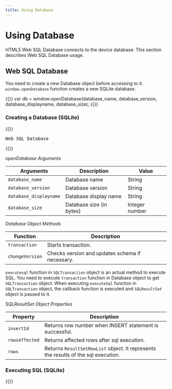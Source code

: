```yaml
---
title: Using Database
---
```


# Using Database

HTML5 Web SQL Database connects to the device database. This section
describes Web SQL Database usage.

## Web SQL Database

You need to create a new Database object before accessing to it.
`window.openDatabase` function creates a new SQLite database.

{{<highlight javascript>}}
var db = window.openDatabase(database_name, database_version, database_displayname, database_size);
{{</highlight>}}

### Creating a Database (SQLite)

{{<highlight html>}}
<!DOCTYPE html>
<html>
  <head>
    <meta name="viewport" content="width=device-width, user-scalable=no">
    <script type="text/javascript" charset="utf-8" src="components/loader.js"></script>
    <script type="text/javascript" charset="utf-8">
      document.addEventListener("deviceready", onDeviceReady, false);
      function onDeviceReady() {
          var db = window.openDatabase("database", "1.0", "testdatabase", 1000000);
      }
    </script>
  </head>
  <body>
  <pre>Web SQL Database</pre>
  </body>
</html>
{{</highlight>}}

*openDatabase Arguments*

Arguments | Description | Value 
----------|-------------|---------- 
`database_name`	| Database name | String
`database_version` | Database version	| String
`database_displayname` | Database display name | String
`database_size` | Database size (in bytes) | Integer number

*Database Object Methods*

Function	| Description
----------|--------------------
`transaction` | Starts transaction.
`changeVersion` | Checks version and updates schema if necessary.

`executesql` function in `SQLTransaction` object is an actual method to
execute SQL. You need to execute `transaction` function in Database object
to get `SQLTransaction` object. When executing `executeSql` function in
`SQLTransaction` object, the callback function is executed and
`SQLResultSet` object is passed to it.

*SQLResultSet Object Properties*

Property 	| Description
----------|--------------------
`insertId` | Returns row number when INSERT statement is successful.
`rowsAffected` | Returns affected rows after sql execution.
`rows` | Returns `ResultSetRowList` object. It represents the results of the sql execution.

### Executing SQL (SQLite)

{{<highlight html>}}
<!DOCTYPE html>
<html>
  <head>
    <meta charset="utf-8">
    <meta name="viewport" content="width=device-width, user-scalable=no">
    <script type="text/javascript" charset="utf-8" src="components/loader.js"></script>
    <script type="text/javascript" charset="utf-8">

    document.addEventListener("deviceready", onDeviceReady, false);

    function onDeviceReady() {

        window.alert("Create a database and display the content");
        
    }

    
    function executeQuery(tx) {
        tx.executeSql('DROP TABLE IF EXISTS TestTable');
        tx.executeSql('CREATE TABLE IF NOT EXISTS TestTable (id unique, data)');
        tx.executeSql('INSERT INTO TestTable (id, data) VALUES (1, "あいうえお")');
        tx.executeSql('INSERT INTO TestTable (id, data) VALUES (2, "かきくけこ")');
        tx.executeSql('INSERT INTO TestTable (id, data) VALUES (3, "さしすせそ")');
        tx.executeSql('INSERT INTO TestTable (id, data) VALUES (4, "たちつてと")');        
        tx.executeSql('INSERT INTO TestTable (id, data) VALUES (5, "なにぬねの")');
        tx.executeSql('INSERT INTO TestTable (id, data) VALUES (6, "はひふへほ")');
        tx.executeSql('INSERT INTO TestTable (id, data) VALUES (7, "まみむめも")');

    }

    function queryDB(tx) {
        tx.executeSql('SELECT * FROM TestTable', [], querySuccess, errorCB);
    }

    function querySuccess(tx, results) {
        var len = results.rows.length;
        window.alert("There are " + len + " rows of records in the database.");
        for (var i=0; i<len; i++){
            document.writeln("row = " + i + " ID = " + results.rows.item(i).id + " Data = " + results.rows.item(i).data+"<br/>");
        }        
    }

    //Callback function when the transaction is failed.
    function errorCB(err) {
        console.log("Error occured while executing SQL: "+err.code);
    }

    // Callback function when the transaction is success.
    function successCB() {
        var db = window.openDatabase("Database", "1.0", "TestDatabase", 200000);
        db.transaction(queryDB, errorCB);
    }
   
    function createDB(){
        var db = window.openDatabase("Database", "1.0", "TestDatabase", 200000);
        db.transaction(executeQuery, errorCB, successCB);
 
    }      

    </script>
  </head>
  <body>
  <h1>Execute the SQL</h1>
  <input type="button" value="Execute SQL transactions" onclick="createDB()">
  </body>
</html>
{{</highlight>}}